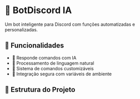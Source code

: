 # 🤖 BotDiscord IA

Um bot inteligente para Discord com funções automatizadas e personalizadas.

## 🚀 Funcionalidades

- 🎤 Responde comandos com IA
- 🧠 Processamento de linguagem natural
- 🔧 Sistema de comandos customizáveis
- 🔐 Integração segura com variáveis de ambiente

## 📁 Estrutura do Projeto

